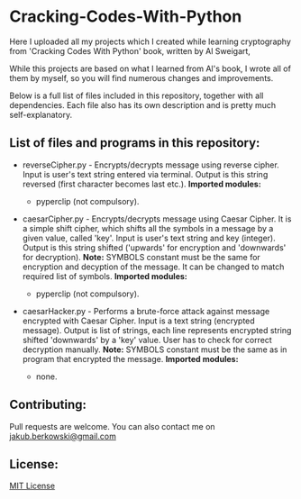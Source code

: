 # Cracking-Codes-With-Python

Here I uploaded all my projects which I created while learning cryptography
from 'Cracking Codes With Python' book, written by Al Sweigart,

While this projects are based on what I learned from Al's book, I wrote all of
them by myself, so you will find numerous changes and improvements.

Below is a full list of files included in this repository, together with
all dependencies. Each file also has its own description and is pretty
much self-explanatory.

## List of files and programs in this repository:
- reverseCipher.py - Encrypts/decrypts message using reverse cipher. Input is user's text string entered via terminal. Output is this string reversed (first character becomes last etc.). **Imported modules:**
    - pyperclip (not compulsory).
    
 - caesarCipher.py - Encrypts/decrypts message using Caesar Cipher. It is a simple shift cipher, which shifts all the symbols in a message by a given value, called 'key'. Input is user's text string and key (integer). Output is this string shifted ('upwards' for encryption and 'downwards' for decryption).
 **Note:** SYMBOLS constant must be the same for encryption and decyption of the message. It can be changed to match required list of symbols.
 **Imported modules:**
    - pyperclip (not compulsory).
    
- caesarHacker.py - Performs a brute-force attack against message encrypted with Caesar Cipher. Input is a text string (encrypted message). Output is list of strings, each line represents encrypted string shifted 'downwards' by a 'key' value. User has to check for correct decryption manually.
**Note:** SYMBOLS constant must be the same as in program that encrypted the message.
**Imported modules:**
    - none.

## Contributing:

Pull requests are welcome. You can also contact me on jakub.berkowski@gmail.com

## License:

[MIT License](https://choosealicense.com/licenses/mit/)
